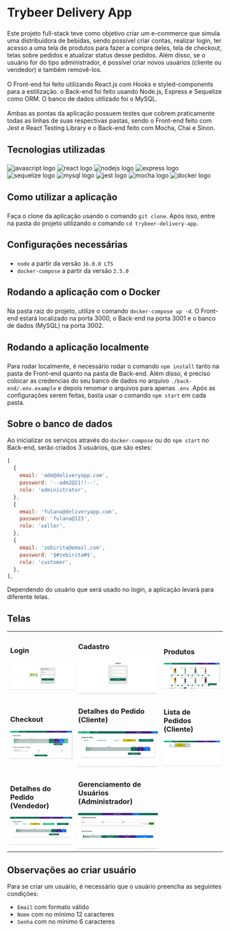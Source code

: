 <h1 align="left">Trybeer Delivery App</h1>

###

<p align="left">Este projeto full-stack teve como objetivo criar um e-commerce que simula uma distribuidora de bebidas, sendo possível criar contas, realizar login, ter acesso a uma tela de produtos para fazer a compra deles, tela de checkout, telas sobre pedidos e atualizar status desse pedidos. Além disso, se o usuário for do tipo administrador, é possível criar novos usuários (cliente ou vendedor) e também removê-los.<br><br>O Front-end foi feito utilizando React.js com Hooks e styled-components para a estilização. o Back-end foi feito usando Node.js, Express e Sequelize como ORM. O banco de dados utilizado foi o MySQL.<br><br>Ambas as pontas da aplicação possuem testes que cobrem praticamente todas as linhas de suas respectivas pastas, sendo o Front-end feito com Jest e React Testing Library e o Back-end feito com Mocha, Chai e Sinon.</p>

###

<h2 align="left">Tecnologias utilizadas</h2>

###

<div align="left">
  <img src="https://cdn.jsdelivr.net/gh/devicons/devicon/icons/javascript/javascript-original.svg" height="50" width="62" alt="javascript logo"  />
  <img src="https://cdn.jsdelivr.net/gh/devicons/devicon/icons/react/react-original.svg" height="50" width="62" alt="react logo"  />
  <img src="https://cdn.jsdelivr.net/gh/devicons/devicon/icons/nodejs/nodejs-original.svg" height="50" width="62" alt="nodejs logo"  />
  <img src="https://cdn.jsdelivr.net/gh/devicons/devicon/icons/express/express-original.svg" height="50" width="62" alt="express logo"  />
  <img src="https://cdn.jsdelivr.net/gh/devicons/devicon/icons/sequelize/sequelize-original.svg" height="50" width="62" alt="sequelize logo"  />
  <img src="https://cdn.jsdelivr.net/gh/devicons/devicon/icons/mysql/mysql-original.svg" height="50" width="62" alt="mysql logo"  />
  <img src="https://cdn.jsdelivr.net/gh/devicons/devicon/icons/jest/jest-plain.svg" height="50" width="62" alt="jest logo"  />
  <img src="https://cdn.jsdelivr.net/gh/devicons/devicon/icons/mocha/mocha-plain.svg" height="50" width="62" alt="mocha logo"  />
  <img src="https://cdn.jsdelivr.net/gh/devicons/devicon/icons/docker/docker-original-wordmark.svg" height="50" width="62" alt="docker logo"  />
</div>

###

<h2 align="left">Como utilizar a aplicação</h2>

###

Faça o clone da aplicação usando o comando `git clone`. Após isso, entre na pasta do projeto utilizando o comando `cd trybeer-delivery-app`.

###

<h2 align="left">Configurações necessárias</h2>

###

- `node` a partir da versão `16.0.0 LTS`
- `docker-compose` a partir da versão `2.5.0`

###

<h2 align="left">Rodando a aplicação com o Docker</h2>

###

Na pasta raiz do projeto, utilize o comando `docker-compose up -d`. O Front-end estará localizado na porta 3000, o Back-end na porta 3001 e o banco de dados (MySQL) na porta 3002.

###

<h2 align="left">Rodando a aplicação localmente</h2>

###

Para rodar localmente, é necessário rodar o comando `npm install` tanto na pasta de Front-end quanto na pasta de Back-end. Além disso, é preciso colocar as credencias do seu banco de dados no arquivo `./back-end/.env.example` e depois renomar o arquivos para apenas `.env` .Após as configurações serem feitas, basta usar o comando `npm start` em cada pasta.

###

<h2 align="left">Sobre o banco de dados</h2>

Ao inicializar os serviços através do `docker-compose` ou do `npm start` no Back-end, serão criados 3 usuários, que são estes:

```JavaScript
[
  {
    email: 'adm@deliveryapp.com',
    password: '--adm2@21!!--',
    role: 'administrator',
  },
  {
    email: 'fulana@deliveryapp.com',
    password: 'fulana@123',
    role: 'seller',
  },
  {
    email: 'zebirita@email.com',
    password: '$#zebirita#$',
    role: 'customer',
  },
],
```

Dependendo do usuário que será usado no login, a aplicação levará para diferente telas.

###

<h2 align="left">Telas</h2>

<table>
  <tr>
    <td align="top">
      <h3 align="left">Login</h3>
      <img width="300px" src="./images/login.png" alt="login-preview" />
    </td>
    <td align="top">
      <h3 align="left">Cadastro</h3>
      <img width="300px" src="./images/register.png" alt="register-preview" />
    </td>
    <td align="top">
      <h3 align="left">Produtos</h3>
      <img width="300px" src="./images/products.png" alt="products-preview" />
    </td>
  </tr>
  <tr>
    <td align="top">
      <h3 align="left">Checkout</h3>
      <img width="300px" src="./images/checkout.png" alt="checkout-preview" />
    </td>
     <td align="top">
      <h3 align="left">Detalhes do Pedido (Cliente)</h3>
      <img width="300px" src="./images/order-details.png" alt="order-details-preview" />
    </td>
    <td align="top">
      <h3 align="left">Lista de Pedidos (Cliente)</h3>
      <img width="300px" src="./images/orders.png" alt="orders-preview" />
    </td>
  </tr>
  <tr>
    <td align="top">
      <h3 align="left">Detalhes do Pedido (Vendedor)</h3>
      <img width="300px" src="./images/seller-order-details.png" alt="seller-order-details-preview" />
    </td>
    <td align="top">
      <h3 align="left">Gerenciamento de Usuários (Administrador)</h3>
      <img width="300px" src="./images/admin.png" alt="admin-preview" />
    </td>
</table>

###

<h2 align="left">Observações ao criar usuário</h2>

Para se criar um usuário, é necessário que o usuário preencha as seguintes condições:

- `Email` com formato válido
- `Nome` com no mínimo 12 caracteres
- `Senha` com no mínimo 6 caracteres
